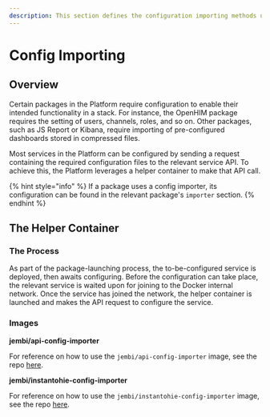 ```yaml
---
description: This section defines the configuration importing methods used in the Platform
---
```


# Config Importing

## Overview

Certain packages in the Platform require configuration to enable their intended functionality in a stack. For instance, the OpenHIM package requires the setting of users, channels, roles, and so on. Other packages, such as JS Report or Kibana, require importing of pre-configured dashboards stored in compressed files.

Most services in the Platform can be configured by sending a request containing the required configuration files to the relevant service API. To achieve this, the Platform leverages a helper container to make that API call.&#x20;

{% hint style="info" %}
If a package uses a config importer, its configuration can be found in the relevant package's `importer` section.
{% endhint %}

## The Helper Container

### The Process

As part of the package-launching process, the to-be-configured service is deployed, then awaits configuring. Before the configuration can take place, the relevant service is waited upon for joining to the Docker internal network. Once the service has joined the network, the helper container is launched and makes the API request to configure the service.

### Images

**jembi/api-config-importer**

For reference on how to use the `jembi/api-config-importer` image, see the repo [here](https://github.com/jembi/api-config-importer).

**jembi/instantohie-config-importer**

For reference on how to use the `jembi/instantohie-config-importer` image, see the repo [here](https://github.com/jembi/instantohie-config-importer).
